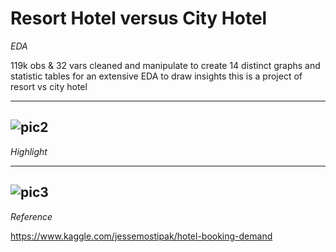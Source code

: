 # Resort Hotel versus City Hotel 

*EDA*

119k obs & 32 vars cleaned and manipulate to create 14 distinct graphs and statistic tables for an extensive EDA to draw insights this is a project of resort vs city hotel

---
![pic2](https://user-images.githubusercontent.com/81752452/132097121-99cd2aa6-c291-491a-9626-c1983c18b7be.png)
---

*Highlight*

---
![pic3](https://user-images.githubusercontent.com/81752452/132097130-ea347f09-cd0f-4c4d-9a2e-e60fcf9ec267.png)
---

*Reference*

https://www.kaggle.com/jessemostipak/hotel-booking-demand
